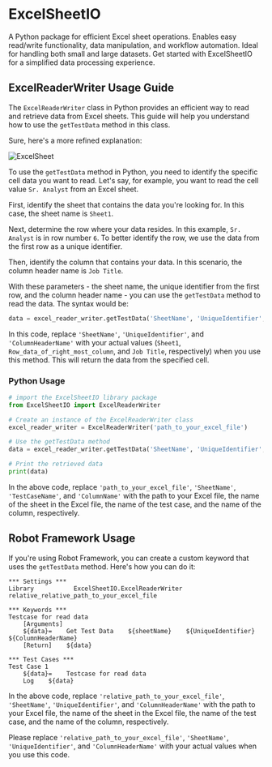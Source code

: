 # ExcelSheetIO

A Python package for efficient Excel sheet operations. Enables easy read/write functionality, data manipulation, and workflow automation. Ideal for handling both small and large datasets. Get started with ExcelSheetIO for a simplified data processing experience.

## ExcelReaderWriter Usage Guide

The `ExcelReaderWriter` class in Python provides an efficient way to read and retrieve data from Excel sheets. This guide will help you understand how to use the `getTestData` method in this class.

Sure, here's a more refined explanation:

![ExcelSheet](/assets/img/excel_clip.png "excel logo")

To use the `getTestData` method in Python, you need to identify the specific cell data you want to read. Let's say, for example, you want to read the cell value `Sr. Analyst` from an Excel sheet.

First, identify the sheet that contains the data you're looking for. In this case, the sheet name is `Sheet1`.

Next, determine the row where your data resides. In this example, `Sr. Analyst` is in row number `6`. To better identify the row, we use the data from the first row as a unique identifier.

Then, identify the column that contains your data. In this scenario, the column header name is `Job Title`.

With these parameters - the sheet name, the unique identifier from the first row, and the column header name - you can use the `getTestData` method to read the data. The syntax would be:

```python
data = excel_reader_writer.getTestData('SheetName', 'UniqueIdentifier', 'ColumnHeaderName')
```

In this code, replace `'SheetName'`, `'UniqueIdentifier'`, and `'ColumnHeaderName'` with your actual values (`Sheet1`, `Row_data_of_right_most_column`, and `Job Title`, respectively) when you use this method. This will return the data from the specified cell.


### Python Usage

```python
# import the ExcelSheetIO library package
from ExcelSheetIO import ExcelReaderWriter

# Create an instance of the ExcelReaderWriter class
excel_reader_writer = ExcelReaderWriter('path_to_your_excel_file')

# Use the getTestData method
data = excel_reader_writer.getTestData('SheetName', 'UniqueIdentifier', 'ColumnHeaderName')

# Print the retrieved data
print(data)
```

In the above code, replace `'path_to_your_excel_file'`, `'SheetName'`, `'TestCaseName'`, and `'ColumnName'` with the path to your Excel file, the name of the sheet in the Excel file, the name of the test case, and the name of the column, respectively.

## Robot Framework Usage

If you're using Robot Framework, you can create a custom keyword that uses the `getTestData` method. Here's how you can do it:

```robotframework
*** Settings ***
Library           ExcelSheetIO.ExcelReaderWriter    relative_relative_path_to_your_excel_file

*** Keywords ***
Testcase for read data
    [Arguments]
    ${data}=    Get Test Data    ${sheetName}    ${UniqueIdentifier}    ${ColumnHeaderName}
    [Return]    ${data}

*** Test Cases ***
Test Case 1
    ${data}=    Testcase for read data
    Log    ${data}
```

In the above code, replace `'relative_path_to_your_excel_file'`, `'SheetName'`, `'UniqueIdentifier'`, and `'ColumnHeaderName'` with the path to your Excel file, the name of the sheet in the Excel file, the name of the test case, and the name of the column, respectively.

Please replace `'relative_path_to_your_excel_file'`, `'SheetName'`, `'UniqueIdentifier'`, and `'ColumnHeaderName'` with your actual values when you use this code.

